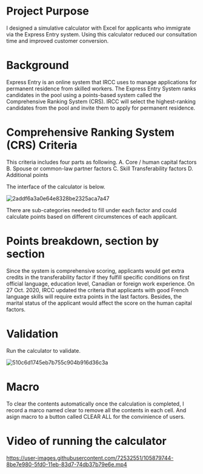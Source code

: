 # Project Purpose
I designed a simulative calculator with Excel for applicants who immigrate via the Express Entry system. Using this calculator reduced our consultation time and improved customer conversion.

# Background
Express Entry is an online system that IRCC uses to manage applications for permanent residence from skilled workers. The Express Entry System ranks candidates in the pool using a points-based system called the Comprehensive Ranking System (CRS). IRCC will select the highest-ranking candidates from the pool and invite them to apply for permanent residence.

# Comprehensive Ranking System (CRS) Criteria
This criteria includes four parts as following.
  A. Core / human capital factors
  B. Spouse or common-law partner factors
  C. Skill Transferability factors
  D. Additional points
 
The interface of the calculator is below.
 
![2addf6a3a0e64e8328be2325aca7a47](https://user-images.githubusercontent.com/72532551/105791561-543b5c00-5f54-11eb-8c9e-409e296f1ebd.png)
 
There are sub-categories needed to fill under each factor and could calculate points based on different circumstences of each applicant.  
 
 # Points breakdown, section by section
Since the system is comprehensive scoring, applicants would get extra credits in the transferability factor if they fulfill specific conditions on first official language, education level, Canadian or foreign work experience. On 27 Oct. 2020, IRCC updated the criteria that applicants with good French language skills will require extra points in the last factors. Besides, the marital status of the applicant would affect the score on the human capital factors. 

# Validation
Run the calculator to validate.

![510c6d1745eb7b755c904b916d36c3a](https://user-images.githubusercontent.com/72532551/105791826-a11f3280-5f54-11eb-9e32-62b004ce1b49.png)

# Macro

To clear the contents automatically once the calculation is completed, I record a marco named clear to remove all the contents in each cell. And asign macro to a button called CLEAR ALL for the convinience of users.

# Video of running the calculator

https://user-images.githubusercontent.com/72532551/105879744-8be7e980-5fd0-11eb-83d7-74db37b79e6e.mp4
